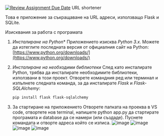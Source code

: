 [![Review Assignment Due Date](https://classroom.github.com/assets/deadline-readme-button-22041afd0340ce965d47ae6ef1cefeee28c7c493a6346c4f15d667ab976d596c.svg)](https://classroom.github.com/a/fULRwKMW)
URL shortener

Това е приложение за съкращаване на URL адреси, използващо Flask и SQLite.

Изисквания за работа с програмата

1. *Инсталиране на Python** 
   Приложението изисква *Python 3.x*. Можете да изтеглите последната версия от официалния сайт на Python:  
   [https://www.python.org/downloads/](https://www.python.org/downloads/)

2. *Инсталиране на необходими библиотеки* 
   След като инсталирате Python, трябва да инсталирате необходимите библиотеки, използвани в този проект. Отворете командния ред или терминал и изпълнете следната команда, за да инсталирате *Flask* и *Flask-SQLAlchemy*:
   ```bash
   pip install flask flask-sqlalchemy
3. За стартиране на приложението
   Отворете папката на проеква в VS code, отвортете нов terminal, напишете python app.py да стартирате програмата и database да се намери (или създаде). Пуснете командата и отворте адреса който се изписа.
   ![image](https://github.com/user-attachments/assets/8c59e1b5-3b11-49c5-aaac-eec6b926c4a9)
   ![image](https://github.com/user-attachments/assets/fec42b28-ab38-4dfb-8b06-cb21e3b4ef53)
   ![image](https://github.com/user-attachments/assets/7ff4e2fb-a0e4-47b8-8d0d-eb4bb29b6631)
   ![image](https://github.com/user-attachments/assets/2bdd4ae0-e408-457b-89f5-e3c3945ea5c2)
